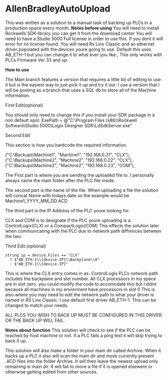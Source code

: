 # AllenBradleyAutoUpload

This was written as a solution to a manual task of backing up PLCs in a production space every month. 
****Notes before using****
You will need to install Rockwells SDK library you can get it from the download center 
You will need to have a Studio 5000 Full license in order to use this. If you dont it will error for no license found. 
You will need Rs Linx Classic and an ethernet driver populated with the devices youre going to use. Default this uses AB_ETH-1 but you can change it to what ever you like.,
This only works with PLCs Firmware Ver 33 and up. 

****How to use****

The Main branch features a version that requires a little bit of editing to use it but is the easiest way to just pick it up and try it out.
I use a version that I will be posting as a branch that uses a SQL db to store all of the Machine information.

First Edit(optional) 

You should only need to change this if you install your SDK package in a non default spot. 
ExePath = @"C:\\Program Files (x86)\\Rockwell Software\\Studio 5000\\Logix Designer SDK\\LdSdkServer.exe"

Second Edit

This section is how you hardcode the required information. 

  ("C:\\Backups\\Machine1", "Machine1", "192.168.0.21", "CLX"),
  ("C:\\Backups\\Machine2", "Machine2", "192.168.0.22", "CLX"),
  ("C:\\Backups\\Machine2", "Machine2", "192.168.0.23", "COM"),
    
  The First part is where you are sending the uploaded file to. I personally always name the main folder after the PLC file inside. 

  The second part is the name of the file. When uploading a file the solution will concat Name with todays date so the example would be Machine1_YYYY_MM_DD.ACD

  The third part is the IP Address of the PLC youre looking for. 

  CLX and COM is to designate if the PLC youre uploading is a ControlLogix(CLX) or a CompactLogix(COM) This effects the solution later when communicating with the PLC due to network path diffrences between the two.  


  Third Edit.(optional) 

    string ip = device.Files == "CLX"
      ? $"AB_ETH-1\\{device.IP}\\Backplane\\0"
      : $"AB_ETH-1\\{device.IP}"
    
This is where the CLX entry comes in as. ControlLogix PLCs network path includes the backplane and slot number. 
All CLX processors in my space are in slot zero. you could modify the code to accomodate this but I didnt because all machines in my enviorment have processors in slot 0 
This is also where you may need to edit the network path to what your driver is named in RS Linx Classic. I use default first driver AB_ETH-1. This can be changed to match your needs. 

ALL PLCS YOU WISH TO BACK UP MUST BE CONFIGURED IN THIS DRIVER OR THE BACK UP WILL FAIL. 


****Notes about function****
This solution will check to see if the PLC can be reached by host machine or not. if a PLC fails a ping test it will skip trying to back it up. 

This solution will also make a folder in your main dir called Archive. 
When it backs up a PLC it also will scan the main dir and move currently present .ACD files into the folder Archive. 
It will then leave the newest upload only remaining in main dir. 
It will fail to move a file if it is opened elsewere or otherwise getting edited from other sources. 



